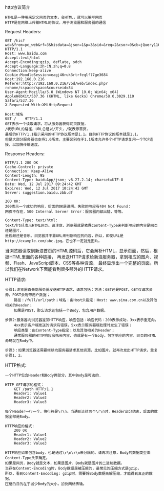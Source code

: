 http协议简介

	HTML是一种用来定义网页的文本，会HTML，就可以编写网页
	HTTP是在网络上传输HTML的协议，用于浏览器和服务器的通信
	
Request Headers:
	
	GET /his?wd=&from=pc_web&rf=3&hisdata=&json=1&p=3&sid=&req=2&csor=0&cb=jQuery110209345996483358479_1499851492927&_=1499851492928 HTTP/1.1
	Host: www.baidu.com
	Accept:text/html
	Accept-Encoding:gzip, deflate, sdch
	Accept-Language:zh-CN,zh;q=0.8
	Connection:keep-alive
	Cookie:MoodleSession=eagj46ruk3rtrfeqlfl7ge3684
	Host:192.168.0.216
	Referer:http://192.168.0.216/vod/web/index.php?r=home/sspace/space&courseid=34
	User-Agent:Mozilla/5.0 (Windows NT 10.0; Win64; x64) AppleWebKit/537.36 (KHTML, like Gecko) Chrome/58.0.3029.110 Safari/537.36
	X-Requested-With:XMLHttpRequest
	
	Host:域名
	GET /    HTTP/1.1
	GET表示一个读取请求，将从服务器获得网页数据，
	/表示URL的路径，URL总是以/开头，/就表示首页，
	最后的HTTP/1.1指示采用的HTTP协议版本是1.1。目前HTTP协议的版本就是1.1，
	但是大部分服务器也支持1.0版本，主要区别在于1.1版本允许多个HTTP请求复用一个TCP连接，以加快传输速度。

Response Headers:
	
	HTTP/1.1 200 OK
	Cache-Control: private
	Connection: Keep-Alive
	Content-Length: 95
	Content-Type: baiduApp/json; v6.27.2.14; charset=UTF-8
	Date: Wed, 12 Jul 2017 09:24:42 GMT
	Expires: Wed, 12 Jul 2017 10:24:42 GMT
	Server: suggestion.baidu.zbb.df

	200 OK:
	200表示一个成功的响应，后面的OK是说明。失败的响应有404 Not Found：
	网页不存在，500 Internal Server Error：服务器内部出错，等等。
	
	Content-Type: text/html:
	text/html表示HTML网页。请注意，浏览器就是依靠Content-Type来判断响应的内容是网页还是图片，
	是视频还是音乐。浏览器并不靠URL来判断响应的内容，所以，即使URL是http://example.com/abc.jpg，它也不一定就是图片。
	
	
当浏览器读取到新浪首页的HTML源码后，它会解析HTML，显示页面，然后，根据HTML里面的各种链接，
再发送HTTP请求给新浪服务器，拿到相应的图片、视频、Flash、JavaScript脚本、CSS等各种资源，
最终显示出一个完整的页面。所以我们在Network下面能看到很多额外的HTTP请求。
	
HTTP请求:

	步骤1:浏览器首先向服务器发送HTTP请求，请求包括：方法：GET还是POST，GET仅请求资源，POST会附带用户数据；
		路径：/full/url/path；域名：由Host头指定：Host: www.sina.com.cn以及其他相关的Header；
		如果是POST，那么请求还包括一个Body，包含用户数据。
	
	步骤2:服务器向浏览器返回HTTP响应，响应包括：响应代码：200表示成功，3xx表示重定向，
		4xx表示客户端发送的请求有错误，5xx表示服务器端处理时发生了错误；
		响应类型：由Content-Type指定；以及其他相关的Header；
		通常服务器的HTTP响应会携带内容，也就是有一个Body，包含响应的内容，网页的HTML源码就在Body中。
	
	步骤3：如果浏览器还需要继续向服务器请求其他资源，比如图片，就再次发出HTTP请求，重复步骤1、2。
	
HTTP格式:
	
	一个HTTP包含Header和Body两部分，其中Body是可选的.
	
	HTTP GET请求的格式：
		GET /path HTTP/1.1
		Header1: Value1
		Header2: Value2
		Header3: Value3

	每个Header一行一个，换行符是\r\n。当遇到连续两个\r\n时，Header部分结束，后面的数据全部是Body。
	
	HTTP响应的格式：
		200 OK
		Header1: Value1
		Header2: Value2
		Header3: Value3
	
	HTTP响应如果包含body，也是通过\r\n\r\n来分隔的。请再次注意，Body的数据类型由Content-Type头来确定，
	如果是网页，Body就是文本，如果是图片，Body就是图片的二进制数据。
	当存在Content-Encoding时，Body数据是被压缩的，最常见的压缩方式是gzip，
	所以，看到Content-Encoding: gzip时，需要将Body数据先解压缩，才能得到真正的数据。
	压缩的目的在于减少Body的大小，加快网络传输。
	
	
	
	
	
	
	
	
	
